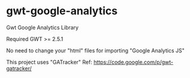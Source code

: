gwt-google-analytics
====================

Gwt Google Analytics Library

Required GWT >= 2.5.1

No need to change your "html" files for importing "Google Analytics JS"

This project uses "GATracker" Ref: https://code.google.com/p/gwt-gatracker/
